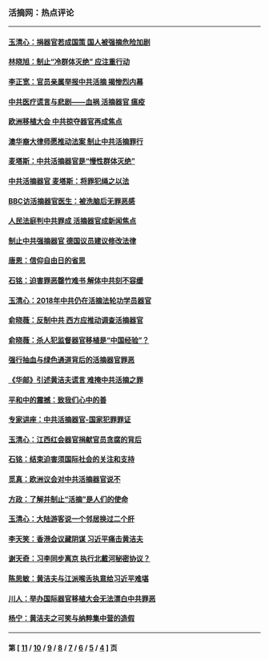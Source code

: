 ### 活摘网：热点评论
---
#### [玉清心：捐器官若成国策 国人被强摘危险加剧](../../pages/nf5879/n12802713.md?05280430) 
#### [林晓旭：制止“冷群体灭绝” 应注重行动](../../pages/nf5879/n12779736.md?05280430) 
#### [李正宽：官员亲属举报中共活摘 揭惨烈内幕](../../pages/nf5879/n12684490.md?05280430) 
#### [中共医疗谎言与悲剧——血祸 活摘器官 瘟疫](../../pages/nf5879/n12372103.md?05280430) 
#### [欧洲移植大会 中共掠夺器官再成焦点](../../pages/nf5879/n11538883.md?05280430) 
#### [澳华裔大律师愿推动法案 制止中共活摘罪行](../../pages/nf5879/n11377039.md?05280430) 
#### [麦塔斯：中共活摘器官是“慢性群体灭绝”](../../pages/nf5879/n11350529.md?05280430) 
#### [中共活摘器官 麦塔斯：将罪犯绳之以法](../../pages/nf5879/n11347973.md?05280430) 
#### [BBC访活摘器官医生：被洗脑后无罪恶感](../../pages/nf5879/n11335935.md?05280430) 
#### [人民法庭判中共罪成 活摘器官成新闻焦点](../../pages/nf5879/n11331578.md?05280430) 
#### [制止中共强摘器官 德国议员建议修改法律](../../pages/nf5879/n11249451.md?05280430) 
#### [唐恩：信仰自由日的省思](../../pages/nf5879/n11003525.md?05280430) 
#### [石铭：迫害罪恶罄竹难书  解体中共刻不容缓](../../pages/nf5879/n10942855.md?05280430) 
#### [玉清心：2018年中共仍在活摘法轮功学员器官](../../pages/nf5879/n10914646.md?05280430) 
#### [俞晓薇：反制中共 西方应推动调查活摘器官](../../pages/nf5879/n10794671.md?05280430) 
#### [俞晓薇：杀人犯监督器官移植是“中国经验”？](../../pages/nf5879/n10466427.md?05280430) 
#### [强行抽血与绿色通道背后的活摘器官罪恶](../../pages/nf5879/n10004708.md?05280430) 
#### [《华邮》引述黄洁夫谎言 难掩中共活摘之罪](../../pages/nf5879/n9642309.md?05280430) 
#### [平和中的震撼：致我们心中的善](../../pages/nf5879/n9021123.md?05280430) 
#### [专家讲座：中共活摘器官-国家犯罪罪证](../../pages/nf5879/n8828153.md?05280430) 
#### [玉清心：江西红会器官捐献官员贪腐的背后](../../pages/nf5879/n8522122.md?05280430) 
#### [石铭：结束迫害须国际社会的关注和支持](../../pages/nf5879/n8443497.md?05280430) 
#### [觅真：欧洲议会对中共活摘器官说不](../../pages/nf5879/n8337486.md?05280430) 
#### [方政：了解并制止“活摘”是人们的使命](../../pages/nf5879/n8329214.md?05280430) 
#### [玉清心：大陆游客说一个邻居换过二个肝](../../pages/nf5879/n8291404.md?05280430) 
#### [李天笑：香港会议藏阴谋 习近平痛击黄洁夫](../../pages/nf5879/n8241459.md?05280430) 
#### [谢天奇：习李同步离京 执行北戴河秘密协议？](../../pages/nf5879/n8230418.md?05280430) 
#### [陈思敏：黄洁夫与江派喉舌执意给习近平难堪](../../pages/nf5879/n8222166.md?05280430) 
#### [川人：举办国际器官移植大会无法漂白中共罪恶](../../pages/nf5879/n8221121.md?05280430) 
#### [杨宁：黄洁夫之可笑与纳粹集中营的造假](../../pages/nf5879/n8219897.md?05280430) 

---
#### 第 [ [11](./11.md?05280430) / [10](./10.md?05280430) / [9](./9.md?05280430) / [8](./8.md?05280430) / [7](./7.md?05280430) / [6](./6.md?05280430) / [5](./5.md?05280430) / [4](./4.md?05280430) ] 页
